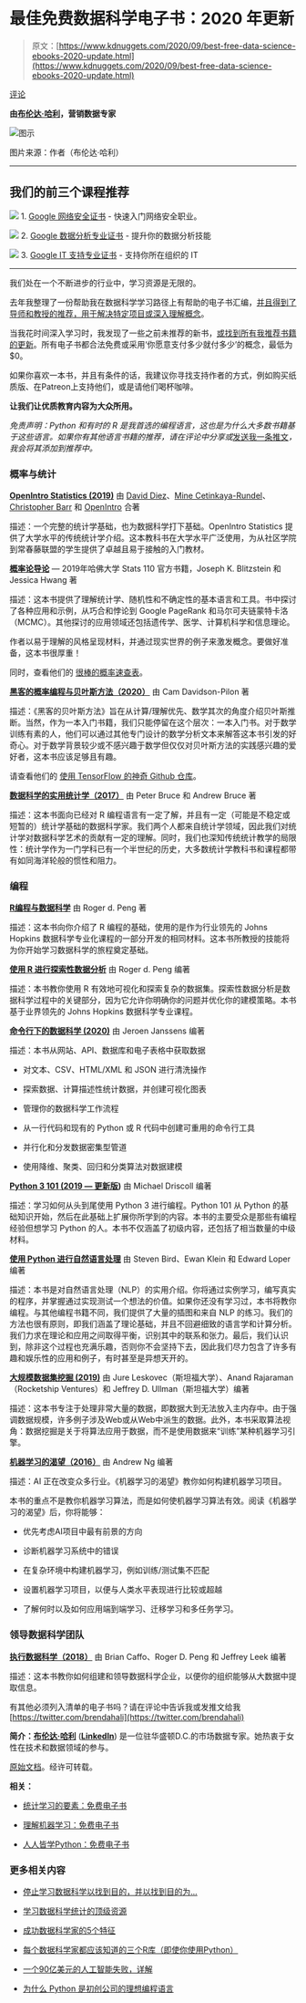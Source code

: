 # 最佳免费数据科学电子书：2020 年更新

> 原文：[https://www.kdnuggets.com/2020/09/best-free-data-science-ebooks-2020-update.html](https://www.kdnuggets.com/2020/09/best-free-data-science-ebooks-2020-update.html)

[评论](#comments)

**由[布伦达·哈利](https://twitter.com/brendahali)，营销数据专家**

![图示](../Images/5dea23e2ccde34e4f31787609181a1aa.png)

图片来源：作者（布伦达·哈利）

* * *

## 我们的前三个课程推荐

![](../Images/0244c01ba9267c002ef39d4907e0b8fb.png) 1\. [Google 网络安全证书](https://www.kdnuggets.com/google-cybersecurity) - 快速入门网络安全职业。

![](../Images/e225c49c3c91745821c8c0368bf04711.png) 2\. [Google 数据分析专业证书](https://www.kdnuggets.com/google-data-analytics) - 提升你的数据分析技能

![](../Images/0244c01ba9267c002ef39d4907e0b8fb.png) 3\. [Google IT 支持专业证书](https://www.kdnuggets.com/google-itsupport) - 支持你所在组织的 IT

* * *

我们处在一个不断进步的行业中，学习资源是无限的。

去年我整理了一份帮助我在数据科学学习路径上有帮助的电子书汇编，[并且得到了导师和教授的推荐，用于解决特定项目或深入理解概念](https://towardsdatascience.com/the-best-free-data-science-ebooks-b671691e5231)。

当我花时间深入学习时，我发现了一些之前未推荐的新书，[或找到所有我推荐书籍的更新](https://towardsdatascience.com/the-best-free-data-science-ebooks-b671691e5231)。所有电子书都合法免费或采用‘你愿意支付多少就付多少’的概念，最低为 $0。

如果你喜欢一本书，并且有条件的话，我建议你寻找支持作者的方式，例如购买纸质版、在Patreon上支持他们，或是请他们喝杯咖啡。

**让我们让优质教育内容为大众所用。**

*免责声明：Python 和有时的 R 是我首选的编程语言，这也是为什么大多数书籍基于这些语言。如果你有其他语言书籍的推荐，请在评论中分享或*[发送我一条推文](https://twitter.com/brendahali)*，我会将其添加到推荐中。*

### 概率与统计

**[OpenIntro Statistics (2019)](https://leanpub.com/openintro-statistics)** 由 [David Diez](https://leanpub.com/u/diez)、[Mine Cetinkaya-Rundel](https://leanpub.com/u/mine-cetinkaya-rundel)、[Christopher Barr](https://leanpub.com/u/cdbarr) 和 [OpenIntro](https://leanpub.com/u/openintro) 合著

描述：一个完整的统计学基础，也为数据科学打下基础。OpenIntro Statistics 提供了大学水平的传统统计学介绍。这本教科书在大学水平广泛使用，为从社区学院到常春藤联盟的学生提供了卓越且易于接触的入门教材。

**[概率论导论](http://www.probabilitybook.net/)** — 2019年哈佛大学 Stats 110 官方书籍，Joseph K. Blitzstein 和 Jessica Hwang 著

描述：这本书提供了理解统计学、随机性和不确定性的基本语言和工具。书中探讨了各种应用和示例，从巧合和悖论到 Google PageRank 和马尔可夫链蒙特卡洛（MCMC）。其他探讨的应用领域还包括遗传学、医学、计算机科学和信息理论。

作者以易于理解的风格呈现材料，并通过现实世界的例子来激发概念。要做好准备，这本书很厚重！

同时，查看他们的 [很棒的概率速查表](http://www.wzchen.com/probability-cheatsheet)。

**[黑客的概率编程与贝叶斯方法（2020）](http://camdavidsonpilon.github.io/Probabilistic-Programming-and-Bayesian-Methods-for-Hackers/)** 由 Cam Davidson-Pilon 著

描述：《黑客的贝叶斯方法》旨在从计算/理解优先、数学其次的角度介绍贝叶斯推断。当然，作为一本入门书籍，我们只能停留在这个层次：一本入门书。对于数学训练有素的人，他们可以通过其他专门设计的数学分析文本来解答这本书引发的好奇心。对于数学背景较少或不感兴趣于数学但仅仅对贝叶斯方法的实践感兴趣的爱好者，这本书应该足够且有趣。

请查看他们的 [使用 TensorFlow 的神奇 Github 仓库](https://github.com/CamDavidsonPilon/Probabilistic-Programming-and-Bayesian-Methods-for-Hackers)。

**[数据科学的实用统计学（2017）](https://drive.google.com/viewerng/viewer?url=https://math2510.coltongrainger.com/books/2017-bruce-and-bruce-pratical-statistics-for-data-scientists.pdf)** 由 Peter Bruce 和 Andrew Bruce 著

描述：这本书面向已经对 R 编程语言有一定了解，并且有一定（可能是不稳定或短暂的）统计学基础的数据科学家。我们两个人都来自统计学领域，因此我们对统计学对数据科学艺术的贡献有一定的理解。同时，我们也深知传统统计教学的局限性：统计学作为一门学科已有一个半世纪的历史，大多数统计学教科书和课程都带有如同海洋轮般的惯性和阻力。

### **编程**

**[R编程与数据科学](https://leanpub.com/rprogramming)** 由 Roger d. Peng 著

描述：这本书向你介绍了 R 编程的基础，使用的是作为行业领先的 Johns Hopkins 数据科学专业化课程的一部分开发的相同材料。这本书所教授的技能将为你开始学习数据科学的旅程奠定基础。

**[使用 R 进行探索性数据分析](https://leanpub.com/exdata)** 由 Roger d. Peng 编著

描述：本书教你使用 R 有效地可视化和探索复杂的数据集。探索性数据分析是数据科学过程中的关键部分，因为它允许你明确你的问题并优化你的建模策略。本书基于业界领先的 Johns Hopkins 数据科学专业课程。

**[命令行下的数据科学 (2020)](https://www.datascienceatthecommandline.com/1e/)** 由 Jeroen Janssens 编著

描述：本书从网站、API、数据库和电子表格中获取数据

+   对文本、CSV、HTML/XML 和 JSON 进行清洗操作

+   探索数据、计算描述性统计数据，并创建可视化图表

+   管理你的数据科学工作流程

+   从一行代码和现有的 Python 或 R 代码中创建可重用的命令行工具

+   并行化和分发数据密集型管道

+   使用降维、聚类、回归和分类算法对数据建模

**[Python 3 101 (2019 — 更新版](https://python101.pythonlibrary.org/))** 由 Michael Driscoll 编著

描述：学习如何从头到尾使用 Python 3 进行编程。Python 101 从 Python 的基础知识开始，然后在此基础上扩展你所学到的内容。本书的主要受众是那些有编程经验但想学习 Python 的人。本书不仅涵盖了初级内容，还包括了相当数量的中级材料。

**[使用 Python 进行自然语言处理](https://www.nltk.org/book/)** 由 Steven Bird、Ewan Klein 和 Edward Loper 编著

描述：本书是对自然语言处理（NLP）的实用介绍。你将通过实例学习，编写真实的程序，并掌握通过实现测试一个想法的价值。如果你还没有学习过，本书将教你编程。与其他编程书籍不同，我们提供了大量的插图和来自 NLP 的练习。我们的方法也很有原则，即我们涵盖了理论基础，并且不回避细致的语言学和计算分析。我们力求在理论和应用之间取得平衡，识别其中的联系和张力。最后，我们认识到，除非这个过程也充满乐趣，否则你不会坚持下去，因此我们尽力包含了许多有趣和娱乐性的应用和例子，有时甚至是异想天开的。

**[大规模数据集挖掘 (2019)](https://drive.google.com/viewerng/viewer?url=http://infolab.stanford.edu/~ullman/mmds/book0n.pdf)** 由 Jure Leskovec（斯坦福大学）、Anand Rajaraman（Rocketship Ventures）和 Jeffrey D. Ullman（斯坦福大学）编著

描述：这本书专注于处理非常大量的数据，即数据大到无法放入主内存中。由于强调数据规模，许多例子涉及Web或从Web中派生的数据。此外，本书采取算法视角：数据挖掘是关于将算法应用于数据，而不是使用数据来“训练”某种机器学习引擎。

**[机器学习的渴望（2016）](https://www.deeplearning.ai/machine-learning-yearning/)** 由 Andrew Ng 编著

描述：AI 正在改变众多行业。《机器学习的渴望》教你如何构建机器学习项目。

本书的重点不是教你机器学习算法，而是如何使机器学习算法有效。阅读《机器学习的渴望》后，你将能够：

+   优先考虑AI项目中最有前景的方向

+   诊断机器学习系统中的错误

+   在复杂环境中构建机器学习，例如训练/测试集不匹配

+   设置机器学习项目，以便与人类水平表现进行比较或超越

+   了解何时以及如何应用端到端学习、迁移学习和多任务学习。

### 领导数据科学团队

**[执行数据科学（2018）](https://leanpub.com/eds)** 由 Brian Caffo、Roger D. Peng 和 Jeffrey Leek 编著

描述：这本书教你如何组建和领导数据科学企业，以便你的组织能够从大数据中提取信息。

有其他必须列入清单的电子书吗？请在评论中告诉我或发推文给我 [https://twitter.com/brendahali](https://twitter.com/brendahali)

**简介：[布伦达·哈利](https://twitter.com/brendahali)** (**[LinkedIn](https://www.linkedin.com/in/brenda-hali/)**) 是一位驻华盛顿D.C.的市场数据专家。她热衷于女性在技术和数据领域的参与。

[原始文档](https://towardsdatascience.com/the-best-free-data-science-ebooks-2020-update-dac5e170a478)。经许可转载。

**相关：**

+   [统计学习的要素：免费电子书](/2020/05/elements-statistical-learning-free-ebook.html)

+   [理解机器学习：免费电子书](/2020/06/understanding-machine-learning-free-ebook.html)

+   [人人皆学Python：免费电子书](/2020/05/python-everybody-free-ebook.html)

### 更多相关内容

+   [停止学习数据科学以找到目的，并以找到目的为...](https://www.kdnuggets.com/2021/12/stop-learning-data-science-find-purpose.html)

+   [学习数据科学统计的顶级资源](https://www.kdnuggets.com/2021/12/springboard-top-resources-learn-data-science-statistics.html)

+   [成功数据科学家的5个特征](https://www.kdnuggets.com/2021/12/5-characteristics-successful-data-scientist.html)

+   [每个数据科学家都应该知道的三个R库（即使你使用Python）](https://www.kdnuggets.com/2021/12/three-r-libraries-every-data-scientist-know-even-python.html)

+   [一个90亿美元的人工智能失败，详解](https://www.kdnuggets.com/2021/12/9b-ai-failure-examined.html)

+   [为什么 Python 是初创公司的理想编程语言](https://www.kdnuggets.com/2021/12/makes-python-ideal-programming-language-startups.html)
